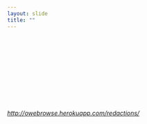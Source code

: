 ```yaml
---
layout: slide
title: ""
---
```


<section>
<iframe class="stretch" frameborder="0" marginheight="0" marginwidth="0" data-src="https://owebrowse.herokuapp.com/redactions/"></iframe>
<h6><a class="external" href="https://owebrowse.herokuapp.com/redactions/">http://owebrowse.herokuapp.com/redactions/</a></h6>
</section>
